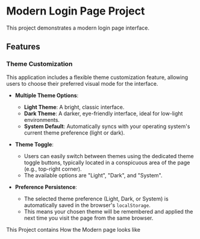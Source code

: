 # Modern Login Page Project

This project demonstrates a modern login page interface.

## Features

### Theme Customization

This application includes a flexible theme customization feature, allowing users to choose their preferred visual mode for the interface.

-   **Multiple Theme Options**:
    -   **Light Theme**: A bright, classic interface.
    -   **Dark Theme**: A darker, eye-friendly interface, ideal for low-light environments.
    -   **System Default**: Automatically syncs with your operating system's current theme preference (light or dark).

-   **Theme Toggle**:
    -   Users can easily switch between themes using the dedicated theme toggle buttons, typically located in a conspicuous area of the page (e.g., top-right corner).
    -   The available options are "Light", "Dark", and "System".

-   **Preference Persistence**:
    -   The selected theme preference (Light, Dark, or System) is automatically saved in the browser's `localStorage`.
    -   This means your chosen theme will be remembered and applied the next time you visit the page from the same browser.

This Project contains How the Modern page looks like

